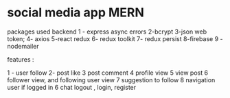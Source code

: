 # social media app MERN

packages used 
backend
1 - express async errors
2-bcrypt
3-json web token;
4- axios
5-react redux 
6- redux toolkit
7- redux persist 
8-firebase
9 - nodemailer





features :

1 - user follow
2- post like
3 post comment 
4 profile view
5  view post 
6 follower view, and following user view
7 suggestion to follow 
8 navigation user if logged in
6 chat 
  logout , login, register 